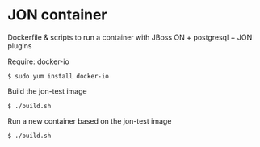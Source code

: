 JON container
=================

Dockerfile & scripts to run a container with JBoss ON + postgresql + JON plugins

Require: docker-io
```
$ sudo yum install docker-io
```

Build the jon-test image
```
$ ./build.sh
```

Run a new container based on the jon-test image
```
$ ./build.sh
```

